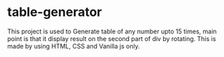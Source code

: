 # table-generator
This project is used to Generate table of any number upto 15 times, main point is that it display result on the second part of div by rotating. This is made by using HTML, CSS and Vanilla js only.
